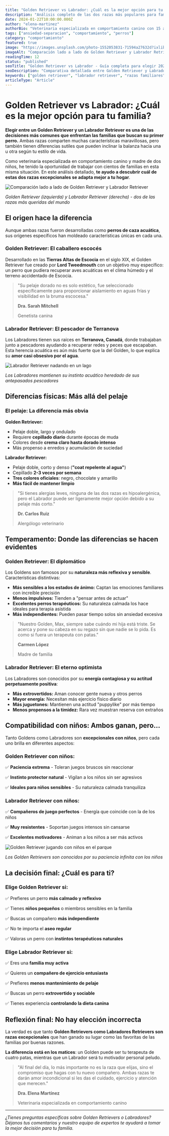 ```yaml
---
title: "Golden Retriever vs Labrador: ¿Cuál es la mejor opción para tu familia?"
description: "Análisis completo de las dos razas más populares para familias. Descubre las diferencias clave en temperamento, cuidados y compatibilidad con niños para elegir tu compañero perfecto."
date: 2024-01-22T10:00:00.000Z
author: "elena-martinez"
authorBio: "Veterinaria especializada en comportamiento canino con 15 años de experiencia. Madre de dos niños y propietaria de un Golden Retriever llamado Bruno."
tags: ["ansiedad-separacion", "comportamiento", "perros"]
category: "comportamiento"
featured: true
image: "https://images.unsplash.com/photo-1552053831-71594a27632d?ixlib=rb-4.0.3&auto=format&fit=crop&w=1200&q=80"
imageAlt: "Comparación lado a lado de Golden Retriever y Labrador Retriever"
readingTime: 12
status: "published"
seoTitle: "Golden Retriever vs Labrador - Guía completa para elegir 2024"
seoDescription: "Comparativa detallada entre Golden Retriever y Labrador. Temperamento, cuidados, compatibilidad con niños. Elige la mejor raza para tu familia."
keywords: ["golden retriever", "labrador retriever", "razas familiares", "perros para niños", "comparativa razas"]
articleType: "Article"
---
```


# Golden Retriever vs Labrador: ¿Cuál es la mejor opción para tu familia?

**Elegir entre un Golden Retriever y un Labrador Retriever es una de las decisiones más comunes que enfrentan las familias que buscan su primer perro.** Ambas razas comparten muchas características maravillosas, pero también tienen diferencias sutiles que pueden inclinar la balanza hacia una u otra según tu estilo de vida.

Como veterinaria especializada en comportamiento canino y madre de dos niños, he tenido la oportunidad de trabajar con cientos de familias en esta misma situación. En este análisis detallado, **te ayudo a descubrir cuál de estas dos razas excepcionales se adapta mejor a tu hogar**.

![Comparación lado a lado de Golden Retriever y Labrador Retriever](/images/articulos/goldedenvslabrador.webp)

*Golden Retriever (izquierda) y Labrador Retriever (derecha) - dos de las razas más queridas del mundo*

## El origen hace la diferencia

Aunque ambas razas fueron desarrolladas como **perros de caza acuática**, sus orígenes específicos han moldeado características únicas en cada una.

### Golden Retriever: El caballero escocés

Desarrollado en las **Tierras Altas de Escocia** en el siglo XIX, el Golden Retriever fue creado por **Lord Tweedmouth** con un objetivo muy específico: un perro que pudiera recuperar aves acuáticas en el clima húmedo y el terreno accidentado de Escocia.

> "Su pelaje dorado no es solo estético, fue seleccionado específicamente para proporcionar aislamiento en aguas frías y visibilidad en la bruma escocesa."
> 
> **Dra. Sarah Mitchell**
> 
> Genetista canina

### Labrador Retriever: El pescador de Terranova

Los Labradores tienen sus raíces en **Terranova, Canadá**, donde trabajaban junto a pescadores ayudando a recuperar redes y peces que escapaban. Esta herencia acuática es aún más fuerte que la del Golden, lo que explica su **amor casi obsesivo por el agua**.

![Labrador Retriever nadando en un lago](https://images.unsplash.com/photo-1518717758536-85ae29035b6d?ixlib=rb-4.0.3&auto=format&fit=crop&w=800&q=80)

*Los Labradores mantienen su instinto acuático heredado de sus antepasados pescadores*

## Diferencias físicas: Más allá del pelaje

### El pelaje: La diferencia más obvia

**Golden Retriever:**
- Pelaje doble, largo y ondulado
- Requiere **cepillado diario** durante épocas de muda
- Colores desde **crema claro hasta dorado intenso**
- Más propenso a enredos y acumulación de suciedad

**Labrador Retriever:**
- Pelaje doble, corto y denso (**"coat repelente al agua"**)
- Cepillado **2-3 veces por semana**
- **Tres colores oficiales**: negro, chocolate y amarillo
- **Más fácil de mantener limpio**

> "Si tienes alergias leves, ninguna de las dos razas es hipoalergénica, pero el Labrador puede ser ligeramente mejor opción debido a su pelaje más corto."
> 
> **Dr. Carlos Ruiz**
> 
> Alergólogo veterinario

## Temperamento: Donde las diferencias se hacen evidentes

### Golden Retriever: El diplomático

Los Goldens son famosos por su **naturaleza más reflexiva y sensible**. Características distintivas:

- **Más sensibles a los estados de ánimo:** Captan las emociones familiares con increíble precisión
- **Menos impulsivos:** Tienden a "pensar antes de actuar"
- **Excelentes perros terapéuticos:** Su naturaleza calmada los hace ideales para terapia asistida
- **Más independientes:** Pueden pasar tiempo solos sin ansiedad excesiva

> "Nuestro Golden, Max, siempre sabe cuándo mi hija está triste. Se acerca y pone su cabeza en su regazo sin que nadie se lo pida. Es como si fuera un terapeuta con patas."
> 
> **Carmen López**
> 
> Madre de familia

### Labrador Retriever: El eterno optimista

Los Labradores son conocidos por su **energía contagiosa y su actitud perpetuamente positiva**:

- **Más extrovertidos:** Aman conocer gente nueva y otros perros
- **Mayor energía:** Necesitan más ejercicio físico diario
- **Más juguetones:** Mantienen una actitud "puppylike" por más tiempo
- **Menos propensos a la timidez:** Rara vez muestran reserva con extraños

## Compatibilidad con niños: Ambos ganan, pero...

Tanto Goldens como Labradores son **excepcionales con niños**, pero cada uno brilla en diferentes aspectos:

### Golden Retriever con niños:

✅ **Paciencia extrema** - Toleran juegos bruscos sin reaccionar

✅ **Instinto protector natural** - Vigilan a los niños sin ser agresivos

✅ **Ideales para niños sensibles** - Su naturaleza calmada tranquiliza

### Labrador Retriever con niños:

✅ **Compañeros de juego perfectos** - Energía que coincide con la de los niños

✅ **Muy resistentes** - Soportan juegos intensos sin cansarse

✅ **Excelentes motivadores** - Animan a los niños a ser más activos

![Golden Retriever jugando con niños en el parque](/images/articulos/goldel_and_girl.webp)

*Los Golden Retrievers son conocidos por su paciencia infinita con los niños*

## La decisión final: ¿Cuál es para ti?

### Elige Golden Retriever si:

✅ Prefieres un perro **más calmado y reflexivo**

✅ Tienes **niños pequeños** o miembros sensibles en la familia

✅ Buscas un compañero **más independiente**

✅ No te importa el **aseo regular**

✅ Valoras un perro con **instintos terapéuticos naturales**

### Elige Labrador Retriever si:

✅ Eres una **familia muy activa**

✅ Quieres un **compañero de ejercicio entusiasta**

✅ Prefieres **menos mantenimiento de pelaje**

✅ Buscas un perro **extrovertido y sociable**

✅ Tienes experiencia **controlando la dieta canina**

## Reflexión final: No hay elección incorrecta

La verdad es que tanto **Golden Retrievers como Labradores Retrievers son razas excepcionales** que han ganado su lugar como las favoritas de las familias por buenas razones.

**La diferencia está en los matices**: un Golden puede ser tu terapeuta de cuatro patas, mientras que un Labrador será tu motivador personal peludo.

> "Al final del día, lo más importante no es la raza que elijas, sino el compromiso que hagas con tu nuevo compañero. Ambas razas te darán amor incondicional si les das el cuidado, ejercicio y atención que merecen."
> 
> **Dra. Elena Martínez**
> 
> Veterinaria especializada en comportamiento canino

---

*¿Tienes preguntas específicas sobre Golden Retrievers o Labradores? Déjanos tus comentarios y nuestro equipo de expertos te ayudará a tomar la mejor decisión para tu familia.*